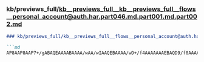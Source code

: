 ### kb/previews_full/kb__previews_full__kb__previews_full__flows__personal_account@auth.har.part046.md.part001.md.part002.md

```md
### kb/previews_full/kb__previews_full__flows__personal_account@auth.har.part046.md.part001.md (part 002)

```md
AP8AAP8AAP7+/gABAQEAAAABAAAA/wAA/wIAAQEBAAAA/wD+/f4AAAAAAAEBAQD9/f0AAAAAAAAAAAAAAAA
```

```

```
